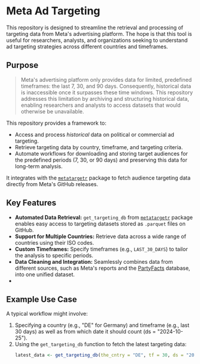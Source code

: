 # Meta Ad Targeting

This repository is designed to streamline the retrieval and processing of targeting data from Meta's advertising platform. The hope is that this tool is useful for researchers, analysts, and organizations seeking to understand ad targeting strategies across different countries and timeframes. 

## Purpose

> Meta's advertising platform only provides data for limited, predefined timeframes: the last 7, 30, and 90 days. Consequently, historical data is inaccessible once it surpasses these time windows. This repository addresses this limitation by archiving and structuring historical data, enabling researchers and analysts to access datasets that would otherwise be unavailable.

This repository provides a framework to:
- Access and process *historical* data on political or commercial ad targeting.
- Retrieve targeting data by country, timeframe, and targeting criteria.
- Automate workflows for downloading and storing target audiences for the predefined periods (7, 30, or 90 days) and preserving this data for long-term analysis.

It integrates with the [`metatargetr`](https://github.com/favstats/metatargetr) package to fetch audience targeting data directly from Meta's GitHub releases.

## Key Features
- **Automated Data Retrieval:** `get_targeting_db` from [`metatargetr`](https://github.com/favstats/metatargetr) package  enables easy access to targeting datasets stored as `.parquet` files on GitHub.
- **Support for Multiple Countries:** Retrieve data across a wide range of countries using their ISO codes.
- **Custom Timeframes:** Specify timeframes (e.g., `LAST_30_DAYS`) to tailor the analysis to specific periods.
- **Data Cleaning and Integration:** Seamlessly combines data from different sources, such as Meta's reports and the [PartyFacts](https://partyfacts.herokuapp.com/) database, into one unified dataset.
- 
## Example Use Case
A typical workflow might involve:
1. Specifying a country (e.g., "DE" for Germany) and timeframe (e.g., last 30 days) as well as from which date it should count (ds = "2024-10-25").
2. Using the `get_targeting_db` function to fetch the latest targeting data:
   ```r
   latest_data <- get_targeting_db(the_cntry = "DE", tf = 30, ds = "2024-10-25")
